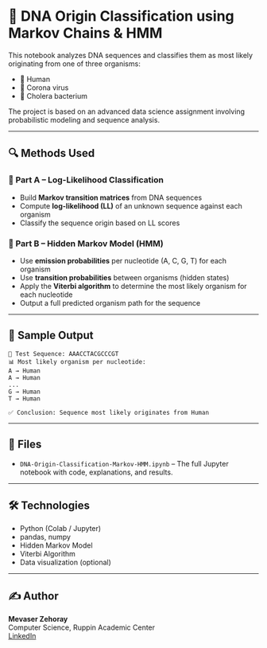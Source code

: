 # 👬 DNA Origin Classification using Markov Chains & HMM

This notebook analyzes DNA sequences and classifies them as most likely originating from one of three organisms:

- 🧝 Human  
- 🦠 Corona virus  
- 🧫 Cholera bacterium  

The project is based on an advanced data science assignment involving probabilistic modeling and sequence analysis.

---

## 🔍 Methods Used

### 🔢 Part A – Log-Likelihood Classification
- Build **Markov transition matrices** from DNA sequences
- Compute **log-likelihood (LL)** of an unknown sequence against each organism
- Classify the sequence origin based on LL scores

### 🤖 Part B – Hidden Markov Model (HMM)
- Use **emission probabilities** per nucleotide (A, C, G, T) for each organism
- Use **transition probabilities** between organisms (hidden states)
- Apply the **Viterbi algorithm** to determine the most likely organism for each nucleotide
- Output a full predicted organism path for the sequence

---

## 💫 Sample Output

```
🧬 Test Sequence: AAACCTACGCCCGT
📊 Most likely organism per nucleotide:
A → Human
A → Human
...
G → Human
T → Human

✅ Conclusion: Sequence most likely originates from Human
```

---

## 📁 Files

- `DNA-Origin-Classification-Markov-HMM.ipynb` – The full Jupyter notebook with code, explanations, and results.


---

## 🛠️ Technologies

- Python (Colab / Jupyter)
- pandas, numpy
- Hidden Markov Model
- Viterbi Algorithm
- Data visualization (optional)

---

## ✍️ Author

**Mevaser Zehoray**  
Computer Science, Ruppin Academic Center  
[LinkedIn](https://www.linkedin.com/in/mevaser-zehoray)

